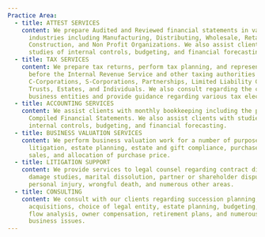 ```yaml
---
Practice Area:
  - title: ATTEST SERVICES
    content: We prepare Audited and Reviewed financial statements in various
      industries including Manufacturing, Distributing, Wholesale, Retail,
      Construction, and Non Profit Organizations. We also assist clients with
      studies of internal controls, budgeting, and financial forecasting.
  - title: TAX SERVICES
    content: We prepare tax returns, perform tax planning, and represent clients
      before the Internal Revenue Service and other taxing authorities for
      C-Corporations, S-Corporations, Partnerships, Limited Liability Companies,
      Trusts, Estates, and Individuals. We also consult regarding the choice of
      business entities and provide guidance regarding various tax elections.
  - title: ACCOUNTING SERVICES
    content: We assist clients with monthly bookkeeping including the preparation of
      Compiled Financial Statements. We also assist clients with studies of
      internal controls, budgeting, and financial forecasting.
  - title: BUSINESS VALUATION SERVICES
    content: We perform business valuation work for a number of purposes including
      litigation, estate planning, estate and gift compliance, purchases and
      sales, and allocation of purchase price.
  - title: LITIGATION SUPPORT
    content: We provide services to legal counsel regarding contract disputes,
      damage studies, marital dissolution, partner or shareholder disputes,
      personal injury, wrongful death, and numerous other areas.
  - title: CONSULTING
    content: We consult with our clients regarding succession planning, mergers and
      acquisitions, choice of legal entity, estate planning, budgeting, cash
      flow analysis, owner compensation, retirement plans, and numerous other
      business issues.
---
```

